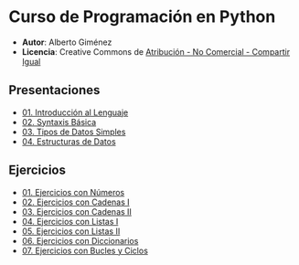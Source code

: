 # Curso de Programación en Python

* **Autor**: Alberto Giménez
* **Licencia**: Creative Commons de [Atribución - No Comercial - Compartir Igual](http://creativecommons.org/licenses/by-nc-sa/2.5/co/)

## Presentaciones

* [01. Introducción al Lenguaje](https://drive.google.com/open?id=1ijcyUL2dhEAaklYKkKMC0RGerYqM-BxbZS_RB_Ucklc)
* [02. Syntaxis Básica](https://drive.google.com/open?id=1pdh0CmvCNVTadkvby1_Al4jfK4Cz_XGG1fEhe6-ccFc)
* [03. Tipos de Datos Simples](https://drive.google.com/open?id=1xHwfm68_hldYW3lGieMYNOFQ1tuSOj9ok3IONS9unG0)
* [04. Estructuras de Datos](https://drive.google.com/open?id=17Ld3eBklsJmrp4N9jblDJL3xlvZyfa4M6U4_dlvwn5A)

## Ejercicios

* [01. Ejercicios con Números](http://nbviewer.ipython.org/github/agimenezpy/curso-python-basico/blob/master/Ejercicios/Ejercicios01.ipynb)
* [02. Ejercicios con Cadenas I](http://nbviewer.ipython.org/github/agimenezpy/curso-python-basico/blob/master/Ejercicios/Ejercicios02.ipynb)
* [03. Ejercicios con Cadenas II](http://nbviewer.ipython.org/github/agimenezpy/curso-python-basico/blob/master/Ejercicios/Ejercicios03.ipynb)
* [04. Ejercicios con Listas I](http://nbviewer.ipython.org/github/agimenezpy/curso-python-basico/blob/master/Ejercicios/Ejercicios04.ipynb)
* [05. Ejercicios con Listas II](http://nbviewer.ipython.org/github/agimenezpy/curso-python-basico/blob/master/Ejercicios/Ejercicios05.ipynb)
* [06. Ejercicios con Diccionarios](http://nbviewer.ipython.org/github/agimenezpy/curso-python-basico/blob/master/Ejercicios/Ejercicios06.ipynb)
* [07. Ejercicios con Bucles y Ciclos](http://nbviewer.ipython.org/github/agimenezpy/curso-python-basico/blob/master/Ejercicios/Ejercicios07.ipynb)
